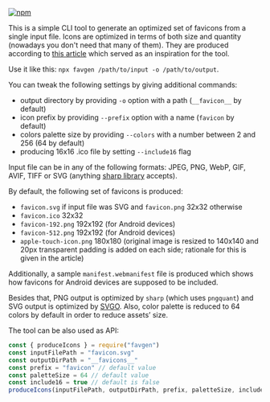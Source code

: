 [![npm](https://img.shields.io/npm/v/favgen?style=flat-square)](https://www.npmjs.com/package/favgen)

This is a simple CLI tool to generate an optimized set of favicons from a single input file. Icons are optimized in terms of both size and quantity (nowadays you don't need that many of them). They are produced according to [this article](https://evilmartians.com/chronicles/how-to-favicon-in-2021-six-files-that-fit-most-needs) which served as an inspiration for the tool.

Use it like this: `npx favgen /path/to/input -o /path/to/output`.

You can tweak the following settings by giving additional commands:
- output directory by providing `-o` option with a path (`__favicon__` by default)
- icon prefix by providing `--prefix` option with a name (`favicon` by default)
- colors palette size by providing `--colors` with a number between 2 and 256 (64 by default)
- producing 16x16 .ico file by setting `--include16` flag

Input file can be in any of the following formats: JPEG, PNG, WebP, GIF, AVIF, TIFF or SVG (anything [sharp library](https://sharp.pixelplumbing.com/) accepts).

By default, the following set of favicons is produced:
- `favicon.svg` if input file was SVG and `favicon.png` 32x32 otherwise
- `favicon.ico` 32x32
- `favicon-192.png` 192x192 (for Android devices)
- `favicon-512.png` 192x192 (for Android devices)
- `apple-touch-icon.png` 180x180 (original image is resized to 140x140 and 20px transparent padding is added on each side; rationale for this is given in the article)

Additionally, a sample `manifest.webmanifest` file is produced which shows how favicons for Android devices are supposed to be included.

Besides that, PNG output is optimized by `sharp` (which uses `pngquant`) and SVG output is optimized by [SVGO](https://github.com/svg/svgo).
Also, color palette is reduced to 64 colors by default in order to reduce assets’ size.

The tool can be also used as API:
```js
const { produceIcons } = require("favgen")
const inputFilePath = "favicon.svg"
const outputDirPath = "__favicons__"
const prefix = "favicon" // default value
const paletteSize = 64 // default value
const include16 = true // default is false
produceIcons(inputFilePath, outputDirPath, prefix, paletteSize, include16)
```
